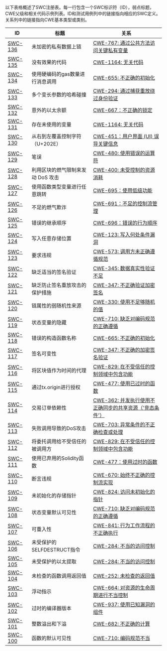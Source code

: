 
以下表格概述了SWC注册表。每一行包含一个SWC标识符（ID），弱点标题，CWE父级和相关代码示例列表。ID和测试用例列中的链接指向相应的SWC定义。关系列中的链接指向CWE基本类型或类别。

| ID | 标题 | 关系 |
|---|---|---|
|[SWC-136](SWC-136/SWC-136.md)|未加密的私有数据上链|[CWE-767: 通过公共方法访问关键私有变量](https://cwe.mitre.org/data/definitions/767.html)|
|[SWC-135](SWC-135/SWC-135.md)|没有效果的代码|[CWE-1164: 无关代码](https://cwe.mitre.org/data/definitions/1164.html)|
|[SWC-134](SWC-134/SWC-134.md)|使用硬编码的gas数量进行消息调用|[CWE-655: 不正确的初始化](https://cwe.mitre.org/data/definitions/767.html)|
|[SWC-133](SWC-133/SWC-133.md)|多个变长参数的哈希碰撞|[CWE-294: 通过捕获重放绕过身份验证](https://cwe.mitre.org/data/definitions/294.html)|
|[SWC-132](SWC-132/SWC-132.md)|意外的以太余额|[CWE-667：不正确的锁定](https://cwe.mitre.org/data/definitions/667.html)|
|[SWC-131](SWC-131/SWC-131.md)|存在未使用的变量|[CWE-1164: 无关代码](https://cwe.mitre.org/data/definitions/1164.html)|
|[SWC-130](SWC-130/SWC-130.md)|从右到左覆盖控制字符（U+202E）|[CWE-451：用户界面 (UI) 误导关键信息](http://cwe.mitre.org/data/definitions/451.html)|
|[SWC-129](SWC-129/SWC-129.md)|笔误|[CWE-480: 使用错误的运算符](https://cwe.mitre.org/data/definitions/480.html)|
|[SWC-128](SWC-128/SWC-128.md)|利用区块的燃气限制来发动 DoS 攻击|[CWE-400: 未受控制的资源消耗](https://cwe.mitre.org/data/definitions/400.html)|
|[SWC-127](SWC-127/SWC-127.md)|使用函数类型变量进行任意跳转|[CWE-695：使用低级功能](https://cwe.mitre.org/data/definitions/695.html)|
|[SWC-126](SWC-126/SWC-126.md)|不足的燃气欺诈|[CWE-691：不足的控制流管理](https://cwe.mitre.org/data/definitions/691.html)|
|[SWC-125](SWC-125/SWC-125.md)|错误的继承顺序|[CWE-696：错误的行为顺序](https://cwe.mitre.org/data/definitions/696.html)|
|[SWC-124](SWC-124/SWC-124.md)|写入任意存储位置|[CWE-123: 写入何处条件漏洞](https://cwe.mitre.org/data/definitions/123.html)|
|[SWC-123](SWC-123/SWC-123.md)|要求违规|[CWE-573: 调用方未正确遵循规范](https://cwe.mitre.org/data/definitions/573.html)|
|[SWC-122](SWC-122/SWC-122.md)|缺乏适当的签名验证|[CWE-345: 数据真实性验证不足](https://cwe.mitre.org/data/definitions/345.html)|
|[SWC-121](SWC-121/SWC-121.md)|缺乏防止签名重放攻击的保护措施|[CWE-347: 不正确验证加密签名](https://cwe.mitre.org/data/definitions/347.html)|
|[SWC-120](SWC-120/SWC-120.md)|链属性的弱随机性来源|[CWE-330: 使用不足够随机的值](https://cwe.mitre.org/data/definitions/330.html)|
|[SWC-119](SWC-119/SWC-119.md)|状态变量的隐藏|[CWE-710: 缺乏对编码规范的正确遵循](http://cwe.mitre.org/data/definitions/710.html)|
|[SWC-118](SWC-118/SWC-118.md)|错误的构造函数名称|[CWE-665: 不正确的初始化](http://cwe.mitre.org/data/definitions/665.html)|
|[SWC-117](SWC-117/SWC-117.md)|签名可变性|[CWE-347: 不正确的加密签名验证](https://cwe.mitre.org/data/definitions/347.html)|
|[SWC-116](SWC-116/SWC-116.md)|将区块值作为时间的代理|[CWE-829: 在不受信任的控制领域中包含功能](https://cwe.mitre.org/data/definitions/829.html)|
|[SWC-115](SWC-115/SWC-115.md)|通过tx.origin进行授权|[CWE-477: 使用已过时的函数](https://cwe.mitre.org/data/definitions/477.html)|
|[SWC-114](SWC-114/SWC-114.md)|交易订单依赖性|[CWE-362: 并发执行使用不正确同步的共享资源（'竞态条件'）](https://cwe.mitre.org/data/definitions/362.html)|
|[SWC-113](SWC-113/SWC-113.md)|失败调用导致的DoS攻击|[CWE-703: 异常条件的不正确检查或处理](https://cwe.mitre.org/data/definitions/703.html)|
|[SWC-112](SWC-112/SWC-112.md)|将委托调用给不受信任的被调用方|[CWE-829: 在不受信任的控制领域中包含功能](https://cwe.mitre.org/data/definitions/829.html)|
|[SWC-111](SWC-111/SWC-111.md)|使用已弃用的Solidity函数|[CWE-477：使用过时的函数](https://cwe.mitre.org/data/definitions/477.html)|
|[SWC-110](SWC-110/SWC-110.md)|断言违规|[CWE-670: 始终不正确的控制流实现](https://cwe.mitre.org/data/definitions/670.html)|
|[SWC-109](SWC-109/SWC-109.md)|未初始化的存储指针|[CWE-824: 访问未初始化的指针](https://cwe.mitre.org/data/definitions/824.html)|
|[SWC-108](SWC-108/SWC-108.md)|状态变量默认可见性|[CWE-710: 缺乏对编码规范的正确遵循](https://cwe.mitre.org/data/definitions/710.html)|
|[SWC-107](SWC-107/SWC-107.md)|可重入性|[CWE-841: 行为工作流程的不正确执行](https://cwe.mitre.org/data/definitions/841.html)|
|[SWC-106](SWC-106/SWC-106.md)|未受保护的SELFDESTRUCT指令|[CWE-284: 不当的访问控制](https://cwe.mitre.org/data/definitions/284.html)|
|[SWC-105](SWC-105/SWC-105.md)|未受保护的以太提取|[CWE-284: 不当的访问控制](https://cwe.mitre.org/data/definitions/284.html)|
|[SWC-104](SWC-104/SWC-104.md)|未检查的函数调用返回值|[CWE-252: 未检查的返回值](https://cwe.mitre.org/data/definitions/252.html)|
|[SWC-103](SWC-103/SWC-103.md)|浮动指示|[CWE-664: 对资源的生命周期进行不当控制](https://cwe.mitre.org/data/definitions/664.html)|
|[SWC-102](SWC-102/SWC-102.md)|过时的编译器版本|[CWE-937: 使用已知漏洞的组件](http://cwe.mitre.org/data/definitions/937.html)|
|[SWC-101](SWC-101/SWC-101.md)|整数溢出和下溢|[CWE-682: 不正确的计算](https://cwe.mitre.org/data/definitions/682.html)|
|[SWC-100](SWC-100/SWC-100.md)|函数的默认可见性|[CWE-710: 编码规范不当](https://cwe.mitre.org/data/definitions/710.html)|
